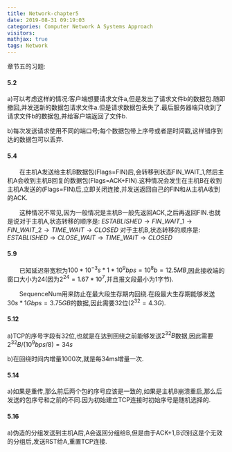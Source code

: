 ```yaml
---
title: Network-chapter5
date: 2019-08-31 09:19:03
categories: Computer Network A Systems Approach
visitors: 
mathjax: true
tags: Network
---
```

章节五的习题:

#### 5.2
a)可以考虑这样的情况:客户端想要请求文件a,但是发出了请求文件b的数据包.随即撤回,并发送新的数据包请求文件a.但是请求数据包丢失了.最后服务器端只收到了请求文件b的数据包,并给客户端返回了文件b.

b)每次发送请求使用不同的端口号;每个数据包带上序号或者是时间戳,这样错序到达的数据包可以丢弃.

<!--more-->

#### 5.4
&emsp;&emsp;在主机A发送给主机B数据包(Flags=FIN)后,会转移到状态FIN_WAIT_1,然后主机A会收到主机B回复的数据包(Flags=ACK+FIN).这种情况会发生在主机B在收到主机A发送的(Flags=FIN)后,立即关闭连接,并发送返回自己的FIN和从主机A收到的ACK.

&emsp;&emsp;这种情况不常见,因为一般情况是主机B一般先返回ACK,之后再返回FIN.也就是说对于主机A,状态转移的顺序是:
$ESTABLISHED\rightarrow FIN\_WAIT\_1\rightarrow FIN\_WAIT\_2\rightarrow TIME\_WAIT\rightarrow CLOSED$
对于主机B,状态转移的顺序是:
$ESTABLISHED\rightarrow CLOSE\_WAIT\rightarrow TIME\_WAIT\rightarrow CLOSED$

#### 5.9
&emsp;&emsp;已知延迟带宽积为$100*10^{-3}s*1*10^9bps=10^8b=12.5MB$,因此接收端的窗口大小为24(因为$2^{24}=1.67*10^7$,并且报文段最小为1字节).

&emsp;&emsp;SequenceNum用来防止在最大段生存期内回绕.在段最大生存期能够发送$30s*1Gbps=3.75GB$的数据,因此需要32位($2^{32}=4.3G$).

#### 5.12
a)TCP的序号字段有32位,也就是在达到回绕之前能够发送$2^{32}B$数据,因此需要$2^{32}B/(10^9bps/8)=34s$

b)在回绕时间内增量1000次,就是每34ms增量一次.

#### 5.14
a)如果是重传,那么前后两个包的序号应该是一致的,如果是主机B崩溃重启,那么后发送的包序号和之前的不同.因为初始建立TCP连接时初始序号是随机选择的.

#### 5.16
a)伪造的分组发送到主机A后,A会返回分组给B,但是由于ACK+1,B识别这是个无效的分组后,发送RST给A,重置TCP连接.